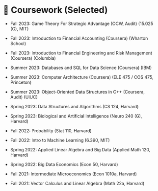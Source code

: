 # 🥇 Coursework (Selected)
- Fall 2023: Game Theory For Strategic Advantage (OCW, Audit) (15.025 (G), MIT)
- Fall 2023: Introduction to Financial Accounting (Coursera) (Wharton School)
- Fall 2023: Introduction to Financial Engineering and Risk Management (Coursera) (Columbia)

- Summer 2023: Databases and SQL for Data Science (Coursera) (IBM)
- Summer 2023: Computer Architecture (Coursera) (ELE 475 / COS 475, Princeton)
- Summer 2023: Object-Oriented Data Structures in C++ (Coursera, Audit) (UIUC)

- Spring 2023: Data Structures and Algorithms (CS 124, Harvard)
- Spring 2023: Biological and Artificial Intelligence (Neuro 240 (G), Harvard)

- Fall 2022: Probability (Stat 110, Harvard)
- Fall 2022: Intro to Machine Learning (6.390, MIT)

- Spring 2022: Applied Linear Algebra and Big Data (Applied Math 120, Harvard)
- Spring 2022: Big Data Economics (Econ 50, Harvard)

- Fall 2021: Intermediate Microeconomics (Econ 1010a, Harvard)
- Fall 2021: Vector Calculus and Linear Algebra (Math 22a, Harvard)